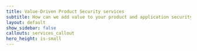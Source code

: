 ```yaml
---
title: Value-Driven Product Security services
subtitle: How can we add value to your product and application security processes?
layout: default
show_sidebar: false
callouts: services_callout
hero_height: is-small
---
```


